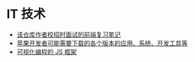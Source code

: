 IT 技术
======

- [该仓库作者校招时面试的前端复习笔记](https://github.com/CavsZhouyou/Front-End-Interview-Notebook)
- [苹果开发者可能需要下载的各个版本的应用、系统、开发工具等](https://developer.apple.com/download/more/)
- [可视化编程的 JS 框架](https://github.com/retejs/rete)
